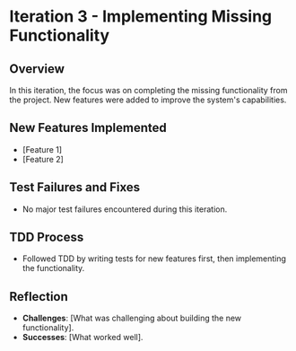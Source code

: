 # Iteration 3 - Implementing Missing Functionality

## Overview
In this iteration, the focus was on completing the missing functionality from the project. New features were added to improve the system's capabilities.

## New Features Implemented
- [Feature 1]
- [Feature 2]

## Test Failures and Fixes
- No major test failures encountered during this iteration.

## TDD Process
- Followed TDD by writing tests for new features first, then implementing the functionality.

## Reflection
- **Challenges**: [What was challenging about building the new functionality].
- **Successes**: [What worked well].